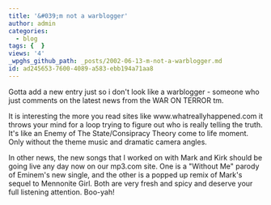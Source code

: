 ```yaml
---
title: '&#039;m not a warblogger'
author: admin
categories:
  - blog
tags: {  }
views: '4'
_wpghs_github_path: _posts/2002-06-13-m-not-a-warblogger.md
id: ad245653-7600-4089-a583-ebb194a71aa8
---
```

<p>Gotta add a new entry just so i don't look like a warblogger - someone who just comments on the latest news from the WAR ON TERROR tm.</p>
<p>It is interesting the more you read sites like www.whatreallyhappened.com it throws your mind for a loop trying to figure out who is really telling the truth. It's like an Enemy of The State/Consipracy Theory come to life moment. Only without the theme music and dramatic camera angles.</p>
<p>In other news, the new songs that I worked on with Mark and Kirk should be going live any day now on our mp3.com site. One is a "Without Me" parody of Eminem's new single, and the other is a popped up remix of Mark's sequel to Mennonite Girl. Both are very fresh and spicy and deserve your full listening attention. Boo-yah!</p>
